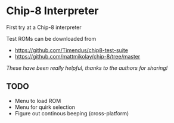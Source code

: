 # Chip-8 Interpreter

First try at a Chip-8 interpreter

Test ROMs can be downloaded from 

* https://github.com/Timendus/chip8-test-suite
* https://github.com/mattmikolay/chip-8/tree/master

*These have been really helpful, thanks to the authors for sharing!*


## TODO
* Menu to load ROM
* Menu for quirk selection
* Figure out continous beeping (cross-platform)
